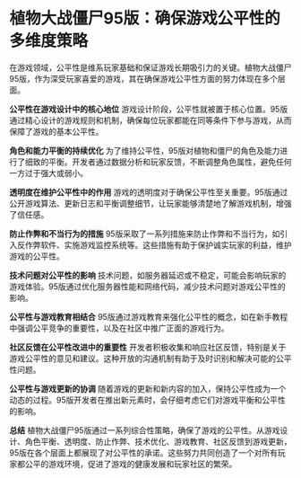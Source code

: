 # 植物大战僵尸95版：确保游戏公平性的多维度策略

在游戏领域，公平性是维系玩家基础和保证游戏长期吸引力的关键。植物大战僵尸95版，作为深受玩家喜爱的游戏，其在确保游戏公平性方面的努力体现在多个层面。

**公平性在游戏设计中的核心地位**
游戏设计阶段，公平性就被置于核心位置。95版通过精心设计的游戏规则和机制，确保每位玩家都能在同等条件下参与游戏，从而保障了游戏的基本公平性。

**角色和能力平衡的持续优化**
为了维持公平性，95版对植物和僵尸的角色及能力进行了细致的平衡。开发者通过数据分析和玩家反馈，不断调整角色属性，避免任何一方过于强大或弱小。

**透明度在维护公平性中的作用**
游戏的透明度对于确保公平性至关重要。95版通过公开游戏算法、更新日志和平衡调整细节，让玩家能够清楚地了解游戏机制，增强了信任感。

**防止作弊和不当行为的措施**
95版采取了一系列措施来防止作弊和不当行为，如引入反作弊软件、实施游戏监控系统等。这些措施有助于保护诚实玩家的利益，维护游戏的公平性。

**技术问题对公平性的影响**
技术问题，如服务器延迟或不稳定，可能会影响玩家的游戏体验。95版通过优化服务器性能和网络代码，减少技术问题对游戏公平性的影响。

**公平性与游戏教育相结合**
95版通过游戏教育来强化公平性的概念，如在新手教程中强调公平竞争的重要性，以及在社区中推广正面的游戏行为。

**社区反馈在公平性改进中的重要性**
开发者积极收集和响应社区反馈，特别是关于游戏公平性的意见和建议。这种开放的沟通机制有助于及时识别和解决可能的公平性问题。

**公平性与游戏更新的协调**
随着游戏的更新和新内容的加入，保持公平性成为一个动态的过程。95版开发者在推出新元素时，会仔细考虑它们对游戏平衡和公平性的影响。

**总结**
植物大战僵尸95版通过一系列综合性策略，确保了游戏的公平性。从游戏设计、角色平衡、透明度、防止作弊、技术优化、游戏教育、社区反馈到游戏更新，95版在各个层面上都展现了对公平性的承诺。这些努力共同创造了一个对所有玩家都公平的游戏环境，促进了游戏的健康发展和玩家社区的繁荣。